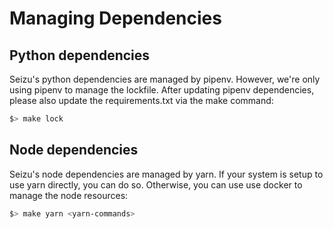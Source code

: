 # Managing Dependencies

## Python dependencies

Seizu's python dependencies are managed by pipenv. However, we're only using pipenv to manage the lockfile. After updating pipenv dependencies, please also update the requirements.txt via the make command:

```bash
$> make lock
```

## Node dependencies

Seizu's node dependencies are managed by yarn. If your system is setup to use yarn directly, you can do so. Otherwise, you can use use docker to manage the node resources:

```bash
$> make yarn <yarn-commands>
```
